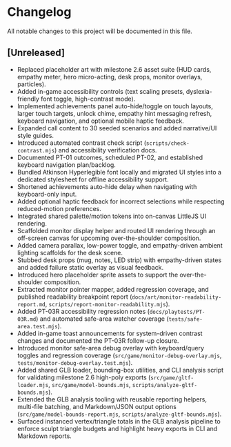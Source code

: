 # Changelog

All notable changes to this project will be documented in this file.

## [Unreleased]
- Replaced placeholder art with milestone 2.6 asset suite (HUD cards, empathy meter, hero micro-acting, desk props, monitor overlays, particles).
- Added in-game accessibility controls (text scaling presets, dyslexia-friendly font toggle, high-contrast mode).
- Implemented achievements panel auto-hide/toggle on touch layouts, larger touch targets, unlock chime, empathy hint messaging refresh, keyboard navigation, and optional mobile haptic feedback.
- Expanded call content to 30 seeded scenarios and added narrative/UI style guides.
- Introduced automated contrast check script (`scripts/check-contrast.mjs`) and accessibility verification docs.
- Documented PT-01 outcomes, scheduled PT-02, and established keyboard navigation plan/backlog.
- Bundled Atkinson Hyperlegible font locally and migrated UI styles into a dedicated stylesheet for offline accessibility support.
- Shortened achievements auto-hide delay when navigating with keyboard-only input.
- Added optional haptic feedback for incorrect selections while respecting reduced-motion preferences.
- Integrated shared palette/motion tokens into on-canvas LittleJS UI rendering.
- Scaffolded monitor display helper and routed UI rendering through an off-screen canvas for upcoming over-the-shoulder composition.
- Added camera parallax, low-power toggle, and empathy-driven ambient lighting scaffolds for the desk scene.
- Stubbed desk props (mug, notes, LED strip) with empathy-driven states and added failure static overlay as visual feedback.
- Introduced hero placeholder sprite assets to support the over-the-shoulder composition.
- Extracted monitor pointer mapper, added regression coverage, and published readability breakpoint report (`docs/art/monitor-readability-report.md`, `scripts/report-monitor-readability.mjs`).
- Added PT-03R accessibility regression notes (`docs/playtests/PT-03R.md`) and automated safe-area watcher coverage (`tests/safe-area.test.mjs`).
- Added in-game toast announcements for system-driven contrast changes and documented the PT-03R follow-up closure.
- Introduced monitor safe-area debug overlay with keyboard/query toggles and regression coverage (`src/game/monitor-debug-overlay.mjs`, `tests/monitor-debug-overlay.test.mjs`).
- Added shared GLB loader, bounding-box utilities, and CLI analysis script for validating milestone 2.6 high-poly exports (`src/game/gltf-loader.mjs`, `src/game/model-bounds.mjs`, `scripts/analyze-gltf-bounds.mjs`).
- Extended the GLB analysis tooling with reusable reporting helpers, multi-file batching, and Markdown/JSON output options (`src/game/model-bounds-report.mjs`, `scripts/analyze-gltf-bounds.mjs`).
- Surfaced instanced vertex/triangle totals in the GLB analysis pipeline to enforce sculpt triangle budgets and highlight heavy exports in CLI and Markdown reports.
